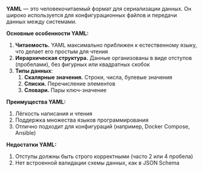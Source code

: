 **YAML** — это человекочитаемый формат для сериализации данных. Он широко используется для конфигурационных файлов и передачи данных между системами.

**Основные особенности YAML:**
1) **Читаемость.** YAML максимально приближен к естественному языку, что делает его простым для чтения
2) **Иерархическая структура.** Данные организованы в виде отступов (пробелами), без фигурных или квадратных скобок
3) **Типы данных**:
	1) **Скалярные значения.** Строки, числа, булевые значения
	2) **Списки.** Перечисление элементов
	3) **Словари.** Пары ключ-значение

**Преимущества YAML:**
1) Лёгкость написания и чтения
2) Поддержка множества языков программирования
3) Отлично подходит для конфигураций (например, Docker Compose, Ansible)

**Недостатки YAML:**
1) Отступы должны быть строго корректными (часто 2 или 4 пробела)
2) Нет встроенной валидации схемы данных, как в JSON Schema